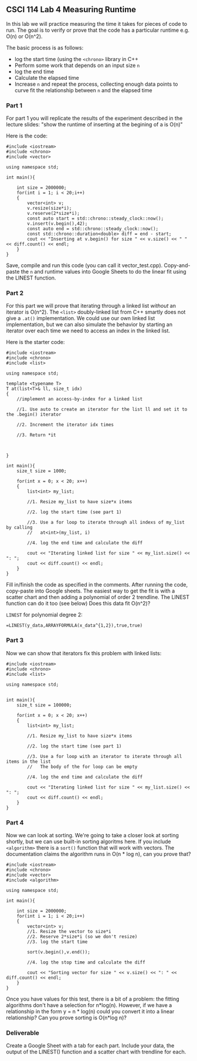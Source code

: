 ## CSCI 114 Lab 4 Measuring Runtime

In this lab we will practice measuring the time it takes for pieces of code to run. The goal is to verify or prove that the code has a particular runtime e.g. O(n) or O(n^2).

The basic process is as follows:

* log the start time (using the `<chrono>` library in C++
* Perform some work that depends on an input size `n`
* log the end time
* Calculate the elapsed time
* Increase `n` and repeat the process, collecting enough data points to curve fit the relationship between `n` and the elapsed time

### Part 1

For part 1 you will replicate the results of the experiment described in the lecture slides: "show the runtime of inserting at the begining of a <vector> is O(n)"

Here is the code:

```
#include <iostream>
#include <chrono>
#include <vector>

using namespace std;

int main(){
	
	int size = 2000000;
	for(int i = 1; i < 20;i++)
	{
		vector<int> v;
		v.resize(size*i);
		v.reserve(2*size*i);
		const auto start = std::chrono::steady_clock::now();
		v.insert(v.begin(),42);
		const auto end = std::chrono::steady_clock::now();
		const std::chrono::duration<double> diff = end - start;
		cout << "Inserting at v.begin() for size " << v.size() << " " << diff.count() << endl;
	}	
}
```
Save, compile and run this code (you can call it vector_test.cpp). Copy-and-paste the `n` and runtime values into Google Sheets to do the linear fit using the LINEST function.

### Part 2

For this part we will prove that iterating through a linked list *without* an iterator is O(n^2). The `<list>` doubly-linked list from C++ smartly does not give a `.at()` implementation. We could use our own linked list implementation, but we can also simulate the behavior by starting an iterator over each time we need to access an index in the linked list.

Here is the starter code:

```
#include <iostream>
#include <chrono>
#include <list>

using namespace std;

template <typename T>
T at(list<T>& ll, size_t idx)
{
	//implement an access-by-index for a linked list

	//1. Use auto to create an iterator for the list ll and set it to the .begin() iterator
	
	//2. Increment the iterator idx times
	
	//3. Return *it
	
	
	
}

int main(){
	size_t size = 1000;
	
	for(int x = 0; x < 20; x++)
	{
		list<int> my_list;
		
		//1. Resize my_list to have size*x items
		
		//2. log the start time (see part 1)
		
		//3. Use a for loop to iterate through all indexs of my_list by calling 
		//   at<int>(my_list, i)
		
		//4. log the end time and calculate the diff

		cout << "Iterating linked list for size " << my_list.size() << ": ";
		cout << diff.count() << endl;
	}
}
```
Fill in/finish the code as specified in the comments. After running the code, copy-paste into Google sheets. The easiest way to get the fit is with a scatter chart and then adding a polynomial of order 2 trendline. The LINEST function can do it too (see below) Does this data fit O(n^2)?

`LINEST` for polynomial degree 2:

```
=LINEST(y_data,ARRAYFORMULA(x_data^{1,2}),true,true)
```

### Part 3

Now we can show that iterators fix this problem with linked lists:

```
#include <iostream>
#include <chrono>
#include <list>

using namespace std;


int main(){
	size_t size = 100000;
	
	for(int x = 0; x < 20; x++)
	{
		list<int> my_list;
		
		//1. Resize my_list to have size*x items
		
		//2. log the start time (see part 1)
		
		//3. Use a for loop with an iterator to iterate through all items in the list
		//   The body of the for loop can be empty
		
		//4. log the end time and calculate the diff

		cout << "Iterating linked list for size " << my_list.size() << ": ";
		cout << diff.count() << endl;
	}
}
```

### Part 4

Now we can look at sorting. We're going to take a closer look at sorting shortly, but we can use built-in sorting algoritms here. If you include `<algorithm>` there is a `sort()` function that will work with vectors. The documentation claims the algorithm runs in O(n * log n), can you prove that?

```
#include <iostream>
#include <chrono>
#include <vector>
#include <algorithm>

using namespace std;

int main(){
	
	int size = 2000000;
	for(int i = 1; i < 20;i++)
	{
		vector<int> v;
		//1. Resize the vector to size*i
		//2. Reserve 2*size*i (so we don't resize)
		//3. log the start time

		sort(v.begin(),v.end());
		
		//4. log the stop time and calculate the diff

		cout << "Sorting vector for size " << v.size() << ": " << diff.count() << endl;
	}	
}
```
Once you have values for this test, there is a bit of a problem: the fitting algorithms don't have a selection for n*log(n). However, if we have a relationship in the form y = n \* log(n) could you convert it into a linear relationship? Can you prove sorting is O(n\*log n)?

### Deliverable

Create a Google Sheet with a tab for each part. Include your data, the output of the LINEST() function and a scatter chart with trendline for each.
